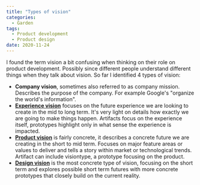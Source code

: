 ```yaml
---
title: "Types of vision"
categories:
  - Garden
tags:
  - Product development
  - Product design
date: 2020-11-24
---
```


I found the term vision a bit confusing when thinking on their role on product development. Possibly since different people understand different things when they talk about vision. So far I identified 4 types of vision:

 - **Company vision**, sometimes also referred to as company mission. Describes the purpose of the company. For example Google's "organize the world's information".
- **[Experience vision](https://articles.uie.com/the-experience-vision-a-self-fulfilling-ux-strategy/)** focuses on the future experience we are looking to create in the mid to long term. It's very light on details how exactly we are going to make things happen. Artifacts focus on the experience itself, prototypes highlight only in what sense the experience is impacted.
 - **[Product vision](https://svpg.com/product-vision-vs-mission/)** is fairly concrete, it describes a concrete future we are creating in the short to mid term. Focuses on major feature areas or values to deliver and tells a story within market or technological trends. Artifact can include visiontype, a prototype focusing on the product.
  - **[Design vision](https://medium.com/@freshtilledsoil/how-product-leaders-can-contribute-to-their-teams-without-micromanaging-or-negatively-influencing-ef6ff16be1b3)** is the most concrete type of vision, focusing on the short term and explores possible short term futures with more concrete prototypes that closely build on the current reality.

